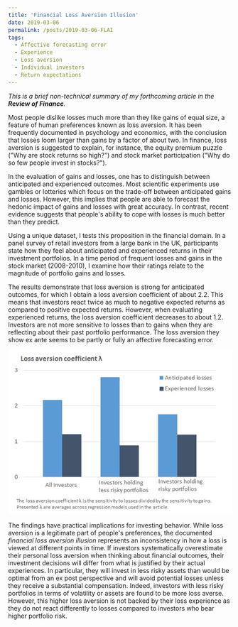 ```yaml
---
title: 'Financial Loss Aversion Illusion'
date: 2019-03-06
permalink: /posts/2019-03-06-FLAI
tags:
  - Affective forecasting error
  - Experience
  - Loss aversion
  - Individual investors
  - Return expectations
---
```


<i>This is a brief non-technical summary of my forthcoming article in the <b>Review of Finance</b>.</i>

Most people dislike losses much more than they like gains of equal size, a feature of human preferences known as loss aversion. It has been frequently documented in psychology and economics, with the conclusion that losses loom larger than gains by a factor of about two. In finance, loss aversion is suggested to explain, for instance, the equity premium puzzle ("Why are stock returns so high?") and stock market participation ("Why do so few people invest in stocks?").

In the evaluation of gains and losses, one has to distinguish between anticipated and experienced outcomes. Most scientific experiments use gambles or lotteries which focus on the trade-off between anticipated gains and losses. However, this implies that people are able to forecast the hedonic impact of gains and losses with great accuracy. In contrast, recent evidence suggests that people's ability to cope with losses is much better than they predict.

Using a unique dataset, I tests this proposition in the financial domain. In a panel survey of retail investors from a large bank in the UK, participants state how they feel about anticipated and experienced returns in their investment portfolios. In a time period of frequent losses and gains in the stock market (2008-2010), I examine how their ratings relate to the magnitude of portfolio gains and losses.

The results demonstrate that loss aversion is strong for anticipated outcomes, for which I obtain a loss aversion coefficient of about 2.2. This means that investors react twice as much to negative expected returns as compared to positive expected returns. However, when evaluating experienced returns, the loss aversion coefficient decreases to about 1.2. Investors are not more sensitive to losses than to gains when they are reflecting about their past portfolio performance. The loss aversion they show ex ante seems to be partly or fully an affective forecasting error.

<img src='/images/Loss Aversion.jpg'>

The findings have practical implications for investing behavior. While loss aversion is a legitimate part of people's preferences, the documented <i>financial loss aversion illusion</i> represents an inconsistency in how a loss is viewed at different points in time. If investors systematically overestimate their personal loss aversion when thinking about financial outcomes, their investment decisions will differ from what is justified by their actual experiences. In particular, they will invest in less risky assets than would be optimal from an ex post perspective and will avoid potential losses unless they receive a substantial compensation. Indeed, investors with less risky portfolios in terms of volatility or assets are found to be more loss averse. However, this higher loss aversion is not backed by their loss experience as they do not react differently to losses compared to investors who bear higher portfolio risk.

